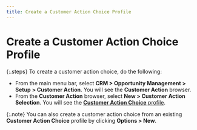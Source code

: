 ```yaml
---
title: Create a Customer Action Choice Profile
---
```


# Create a Customer Action Choice Profile


{:.steps}
To create a customer action choice, do the  following:

- From the main  menu bar, select **CRM 
 &gt; Opportunity Management &gt; Setup** **&gt; Customer Action**. You will see the **Customer 
 Action** browser.
- From the **Customer Action** browser, select **New &gt; Customer Action Selection**.  You will see the [**Customer Action Choice** profile]({{site.sp_baseurl}}/opportunity-management/customer-action/customer-action-choice/the_customer_action_choice_profile.html).<font style="font-family: Verdana;" face="verdana"> </font>



{:.note}
You can also create a customer action choice from an  existing **Customer Action Choice**  profile by clicking **Options &gt; New**.
